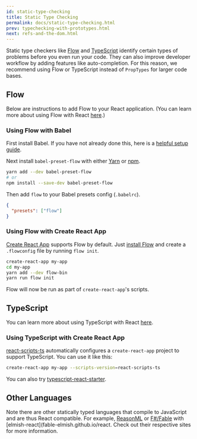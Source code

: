 ```yaml
---
id: static-type-checking
title: Static Type Checking
permalink: docs/static-type-checking.html
prev: typechecking-with-prototypes.html
next: refs-and-the-dom.html
---
```


Static type checkers like [Flow](https://flowtype.org/) and [TypeScript](https://www.typescriptlang.org/) identify certain types of problems before you even run your code. They can also improve developer workflow by adding features like auto-completion. For this reason, we recommend using Flow or TypeScript instead of `PropTypes` for larger code bases.

## Flow

Below are instructions to add Flow to your React application. (You can learn more about using Flow with React [here](https://flow.org/en/docs/react/).)

### Using Flow with Babel

First install Babel. If you have not already done this, here is a [helpful setup guide](http://babeljs.io/docs/setup/).

Next install `babel-preset-flow` with either [Yarn](https://yarnpkg.com/) or [npm](https://www.npmjs.com/).

```bash
yarn add --dev babel-preset-flow
# or
npm install --save-dev babel-preset-flow
```

Then add `flow` to your Babel presets config (`.babelrc`).

```json
{
  "presets": ["flow"]
}
```

### Using Flow with Create React App

[Create React App](https://github.com/facebookincubator/create-react-app) supports Flow by default. Just [install Flow](https://flow.org/en/docs/install/) and create a `.flowconfig` file by running `flow init`.

```bash
create-react-app my-app
cd my-app
yarn add --dev flow-bin
yarn run flow init
```

Flow will now be run as part of `create-react-app`'s scripts.

## TypeScript

You can learn more about using TypeScript with React [here](https://github.com/Microsoft/TypeScript-React-Starter#typescript-react-starter).

### Using TypeScript with Create React App

[react-scripts-ts](https://www.npmjs.com/package/react-scripts-ts) automatically configures a `create-react-app` project to support TypeScript. You can use it like this:

```bash
create-react-app my-app --scripts-version=react-scripts-ts
```

You can also try [typescript-react-starter](https://github.com/Microsoft/TypeScript-React-Starter#typescript-react-starter).

## Other Languages

Note there are other statically typed languages that compile to JavaScript and are thus React compatible. For example, [ReasonML](reasonml.github.io/reason-react) or [F#/Fable](http://fable.io) with [elmish-react](fable-elmish.github.io/react. Check out their respective sites for more information.
